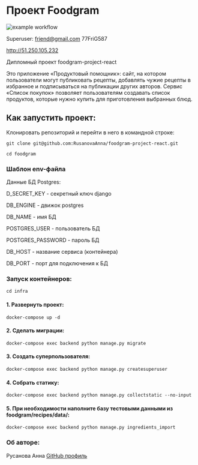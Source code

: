 # Проект Foodgram
![example workflow](https://github.com/RusanovaAnna/foodgram-project-react/actions/workflows/main.yml/badge.svg)

Superuser:
friend@gmail.com
77FriG587

http://51.250.105.232

Дипломный проект foodgram-project-react

Это приложение «Продуктовый помощник»: сайт, на котором пользователи могут публиковать рецепты, добавлять чужие рецепты в избранное и подписываться на публикации других авторов. Сервис «Список покупок» позволяет пользователям создавать список продуктов, которые нужно купить для приготовления выбранных блюд.

## Как запустить проект:

Клонировать репозиторий и перейти в него в командной строке:

```
git clone git@github.com:RusanovaAnna/foodgram-project-react.git
```

```
cd foodgram
```

### Шаблон env-файла
Данные БД Postgres: 

D_SECRET_KEY - секретный ключ django

DB_ENGINE - движок postgres

DB_NAME - имя БД

POSTGRES_USER - пользователь БД

POSTGRES_PASSWORD - пароль БД

DB_HOST - название сервиса (контейнера)

DB_PORT - порт для подключения к БД 


### Запуск контейнеров:

```
cd infra
```

#### 1. Развернуть проект:
```
docker-compose up -d
```

#### 2. Сделать миграции:
```
docker-compose exec backend python manage.py migrate
```

#### 3. Создать суперпользователя:
```
docker-compose exec backend python manage.py createsuperuser
```

#### 4. Собрать статику:
```
docker-compose exec backend python manage.py collectstatic --no-input
```

#### 5. При необходимости наполните базу тестовыми данными из foodgram/recipes/data/:
```
docker-compose exec backend python manage.py ingredients_import
```

### Об авторе:

Русанова Анна [GitHub профиль](https://github.com/RusanovaAnna)
